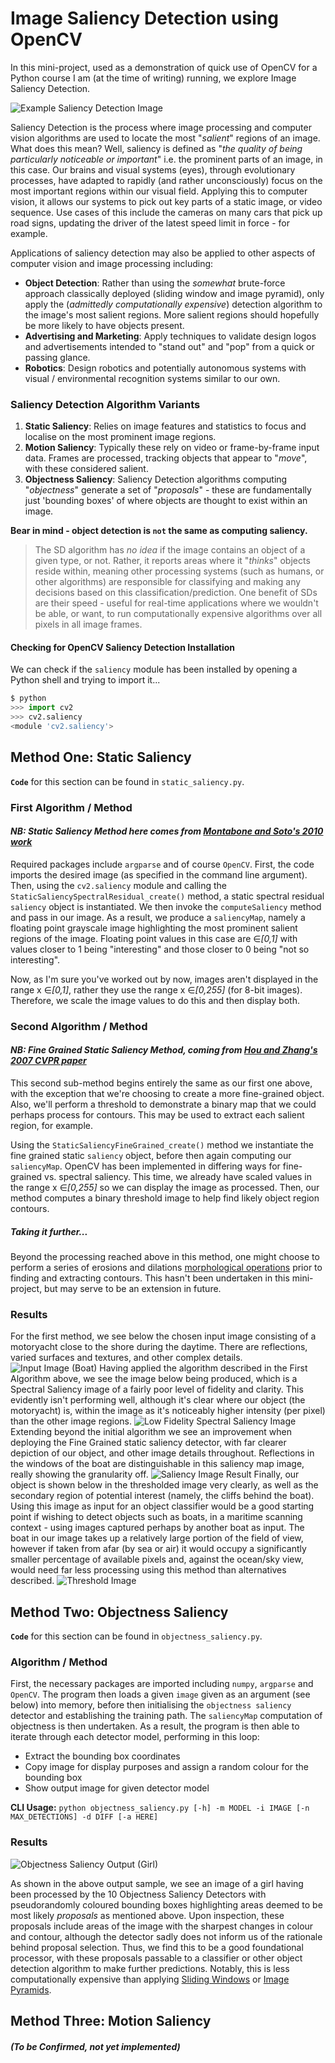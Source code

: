 # Image Saliency Detection using OpenCV
In this mini-project, used as a demonstration of quick use of OpenCV for a Python course I am (at the time of writing) running, we explore Image Saliency Detection.

![Example Saliency Detection Image](https://pyimagesearch.com/wp-content/uploads/2018/07/opencv_saliency_finegrained_players.jpg)

Saliency Detection is the process where image processing and computer vision algorithms are used to locate the most "_salient_" regions of an image. What does this mean? Well, saliency is defined as "_the quality of being particularly noticeable or important_" i.e. the prominent parts of an image, in this case. Our brains and visual systems (eyes), through evolutionary processes, have adapted to rapidly (and rather unconsciously) focus on the most important regions within our visual field. Applying this to computer vision, it allows our systems to pick out key parts of a static image, or video sequence. Use cases of this include the cameras on many cars that pick up road signs, updating the driver of the latest speed limit in force - for example. 

Applications of saliency detection may also be applied to other aspects of computer vision and image processing including: 
* **Object Detection**: Rather than using the _somewhat_ brute-force approach classically deployed (sliding window and image pyramid), only apply the (_admittedly computationally expensive_) detection algorithm to the image's most salient regions. More salient regions should hopefully be more likely to have objects present.
* **Advertising and Marketing**: Apply techniques to validate design logos and advertisements intended to "stand out" and "pop" from a quick or passing glance.
* **Robotics**: Design robotics and potentially autonomous systems with visual / environmental recognition systems similar to our own.

### Saliency Detection Algorithm Variants
1. **Static Saliency**: Relies on image features and statistics to focus and localise on the most prominent image regions.
1. **Motion Saliency**: Typically these rely on video or frame-by-frame input data. Frames are processed, tracking objects that appear to "_move_", with these considered salient.
1. **Objectness Saliency**: Saliency Detection algorithms computing "_objectness_" generate a set of "_proposals_" - these are fundamentally just 'bounding boxes' of where objects are thought to exist within an image. 

**Bear in mind - object detection is `not` the same as computing saliency.** 
> The SD algorithm has _no idea_ if the image contains an object of a given type, or not. Rather, it reports areas where it "_thinks_" objects reside within, meaning other processing systems (such as humans, or other algorithms) are responsible for classifying and making any decisions based on this classification/prediction. One benefit of SDs are their speed - useful for real-time applications where we wouldn't be able, or want, to run computationally expensive algorithms over all pixels in all image frames.

#### Checking for OpenCV Saliency Detection Installation
We can check if the `saliency` module has been installed by opening a Python shell and trying to import it...
```python
$ python
>>> import cv2
>>> cv2.saliency
<module 'cv2.saliency'>
```

## Method One: Static Saliency
**`Code`** for this section can be found in `static_saliency.py`.
### First Algorithm / Method
#### _NB: Static Saliency Method here comes from [Montabone and Soto's 2010 work](https://github.com/ivanred6/image_saliency_opencv/blob/master/papers_for_background/Human%20detection%20using%20mobile%20platform%20and%20novel%20features%20derived%20from%20a%20visual%20saliency%20mechanism.pdf)_
Required packages include `argparse` and of course `OpenCV`.
First, the code imports the desired image (as specified in the command line argument). Then, using the `cv2.saliency` module and calling the `StaticSaliencySpectralResidual_create()` method, a static spectral residual `saliency` object is instantiated. We then invoke the `computeSaliency` method and pass in our image. As a result, we produce a `saliencyMap`, namely a floating point grayscale image highlighting the most prominent salient regions of the image. Floating point values in this case are &#8712;_\[0,1\]_ with values closer to 1 being "interesting" and those closer to 0 being "not so interesting". 

Now, as I'm sure you've worked out by now, images aren't displayed in the range x &#8712;_\[0,1\]_, rather they use the range x &#8712;_\[0,255\]_ (for 8-bit images). Therefore, we scale the image values to do this and then display both.

### Second Algorithm / Method
#### _NB: Fine Grained Static Saliency Method, coming from [Hou and Zhang's 2007 CVPR paper](https://github.com/ivanred6/image_saliency_opencv/blob/master/papers_for_background/SaliencyDetection%20A%20Spectral%20Residual%20Approach.pdf)_ 
This second sub-method begins entirely the same as our first one above, with the exception that we're choosing to create a more fine-grained object. Also, we'll perform a threshold to demonstrate a binary map that we could perhaps process for contours. This may be used to extract each salient region, for example.

Using the `StaticSaliencyFineGrained_create()` method we instantiate the fine grained static `saliency` object, before then again computing our `saliencyMap`. OpenCV has been implemented in differing ways for fine-grained vs. spectral saliency. This time, we already have scaled values in the range x &#8712;_\[0,255\]_ so we can display the image as processed. Then, our method computes a binary threshold image to help find likely object region contours. 

##### Taking it further...
Beyond the processing reached above in this method, one might choose to perform a series of erosions and dilations [morphological operations](https://www.mathworks.com/help/images/morphological-filtering.html#:~:text=Dilate%2C%20erode%2C%20reconstruct%2C%20and,other%20pixels%20in%20its%20neighborhood.) prior to finding and extracting contours. This hasn't been undertaken in this mini-project, but may serve to be an extension in future. 

### Results
For the first method, we see below the chosen input image consisting of a motoryacht close to the shore during the daytime. There are reflections, varied surfaces and textures, and other complex details. 
![Input Image (Boat)](https://github.com/ivanred6/image_saliency_opencv/blob/master/output/example_image_original.png) 
Having applied the algorithm described in the First Algorithm above, we see the image below being produced, which is a Spectral Saliency image of a fairly poor level of fidelity and clarity. This evidently isn't performing well, although it's clear where our object (the motoryacht) is, within the image as it's noticeably higher intensity (per pixel) than the other image regions.
![Low Fidelity Spectral Saliency Image](https://github.com/ivanred6/image_saliency_opencv/blob/master/output/example_lowfi_image_saliency.png) 
Extending beyond the initial algorithm we see an improvement when deploying the Fine Grained static saliency detector, with far clearer depiction of our object, and other image details throughout. Reflections in the windows of the boat are distinguishable in this saliency map image, really showing the granularity off. 
![Saliency Image Result](https://github.com/ivanred6/image_saliency_opencv/blob/master/output/example_image_saliency.png) 
Finally, our object is shown below in the thresholded image very clearly, as well as the secondary region of potential interest (namely, the cliffs behind the boat). Using this image as input for an object classifier would be a good starting point if wishing to detect objects such as boats, in a maritime scanning context - using images captured perhaps by another boat as input. The boat in our image takes up a relatively large portion of the field of view, however if taken from afar (by sea or air) it would occupy a significantly smaller percentage of available pixels and, against the ocean/sky view, would need far less processing using this method than alternatives described. 
![Threshold Image](https://github.com/ivanred6/image_saliency_opencv/blob/master/output/example_image_thresh.png) 




## Method Two: Objectness Saliency
**`Code`** for this section can be found in `objectness_saliency.py`.
### Algorithm / Method
First, the necessary packages are imported including `numpy`, `argparse` and `OpenCV`. 
The program then loads a given `image` given as an argument (see below) into memory, before then initialising the `objectness saliency` detector and establishing the training path. The `saliencyMap` computation of objectness is then undertaken. As a result, the program is then able to iterate through each detector model, performing in this loop:
* Extract the bounding box coordinates
* Copy image for display purposes and assign a random colour for the bounding box
* Show output image for given detector model

**CLI Usage:** `python objectness_saliency.py [-h] -m MODEL -i IMAGE [-n MAX_DETECTIONS] -d DIFF [-a HERE]`

### Results
![Objectness Saliency Output (Girl)](https://github.com/ivanred6/image_saliency_opencv/blob/master/output/girl_grid_output.png)

As shown in the above output sample, we see an image of a girl having been processed by the 10 Objectness Saliency Detectors with pseudorandomly coloured bounding boxes highlighting areas deemed to be most likely _proposals_ as mentioned above. Upon inspection, these proposals include areas of the image with the sharpest changes in colour and contour, although the detector sadly does not inform us of the rationale behind proposal selection. Thus, we find this to be a good foundational processor, with these proposals passable to a classifier or other object detection algorithm to make further predictions. Notably, this is less computationally expensive than applying [Sliding Windows](https://pyimagesearch.com/2015/03/23/sliding-windows-for-object-detection-with-python-and-opencv/) or [Image Pyramids](https://pyimagesearch.com/2015/03/16/image-pyramids-with-python-and-opencv/).


## Method Three: Motion Saliency 
##### (To be Confirmed, not yet implemented)
